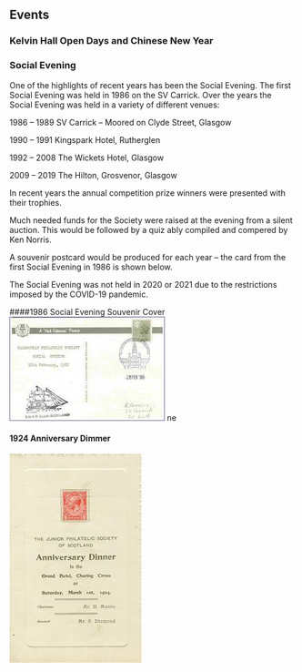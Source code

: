 ## Events

### Kelvin Hall Open Days and Chinese New Year

### Social Evening
One of the highlights of recent years has been the Social Evening. The first Social Evening was held in 1986 on the SV Carrick. Over the years the Social Evening was held in a variety of different venues:

1986 – 1989 SV Carrick – Moored on Clyde Street, Glasgow

1990 – 1991 Kingspark Hotel, Rutherglen

1992 – 2008 The Wickets Hotel, Glasgow

2009 – 2019 The Hilton, Grosvenor, Glasgow

In recent years the annual competition prize winners were presented with their trophies.

Much needed funds for the Society were raised at the evening from a silent auction. This would be followed by a quiz ably compiled and compered by Ken Norris.

A souvenir postcard would be produced for each year – the card from the first Social Evening in 1986 is shown below.

The Social Evening was not held in 2020 or 2021 due to the restrictions imposed by the COVID-19 pandemic.

####1986 Social Evening Souvenir Cover
![Annual Social Evening 1986](Images/Annual-Social-Evening-1986.jpg)
ne
#### 1924 Anniversary Dimmer
![Annniversary Dinner 1924](Images/Anniversary-Dinner-1924.jpg)
